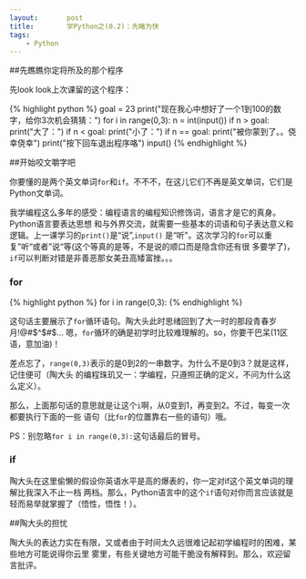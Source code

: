 ```yaml
---
layout:       post
title:        学Python之(0.2)：先睹为快
tags:
    - Python
---
```


##先瞧瞧你定将所及的那个程序

先look look上次课留的这个程序：

{% highlight python %}
goal = 23
print("现在我心中想好了一个1到100的数字，给你3次机会猜猜：")
for i in range(0,3):
    n = int(input())
    if n > goal:
        print("大了：")
    if n < goal:
        print("小了：")
    if n == goal:
        print("被你蒙到了。。侥幸侥幸")
print("按下回车退出程序咯")
input()
{% endhighlight %}

##开始咬文嚼字吧

你要懂的是两个英文单词`for`和`if`。不不不，在这儿它们不再是英文单词，它们是Python文单词。

我学编程这么多年的感受：编程语言的编程知识修饰词，语言才是它的真身。Python语言要表达思想
和与外界交流，就需要一些基本的词语和句子表达意义和逻辑。上一课学习的`print()`是“说”,`input()`
是“听"。这次学习的`for`可以重复”听“或者”说“等(这个等真的是等，不是说的顺口而是隐含你还有很
多要学了)，`if`可以判断对错是非善恶那女美丑高矮富挫。。。

### for

{% highlight python %}
for i in range(0,3):
{% endhighlight %}

这句话主要展示了`for`循环语句。陶大头此时思绪回到了大一时的那段青春岁月!@#$^$#$...
嗯，`for`循环的确是初学时比较难理解的。so，你要干巴呆(11区语，意加油)！

差点忘了，`range(0,3)`表示的是0到2的一串数字。为什么不是0到3？就是这样，记住便可（陶大头
的编程珠玑又一：学编程，只遵照正确的定义，不问为什么这么定义）。

那么，上面那句话的意思就是让这个`i`啊，从0变到1，再变到2。不过，每变一次都要执行下面的一些
语句（比`for`的位置靠右一些的语句）哦。

PS：别忽略`for i in range(0,3):`这句话最后的冒号。

### if

陶大头在这里偷懒的假设你英语水平是高的爆表的，你一定对if这个英文单词的理解比我深入不止一档
两档。那么，Python语言中的这个`if`语句对你而言应该就是轻而易举就掌握了（悟性，悟性！）。

##陶大头的担忧

陶大头的表达力实在有限，又或者由于时间太久远很难记起初学编程时的困难，某些地方可能说得你云里
雾里，有些关键地方可能干脆没有解释到。那么，欢迎留言批评。
